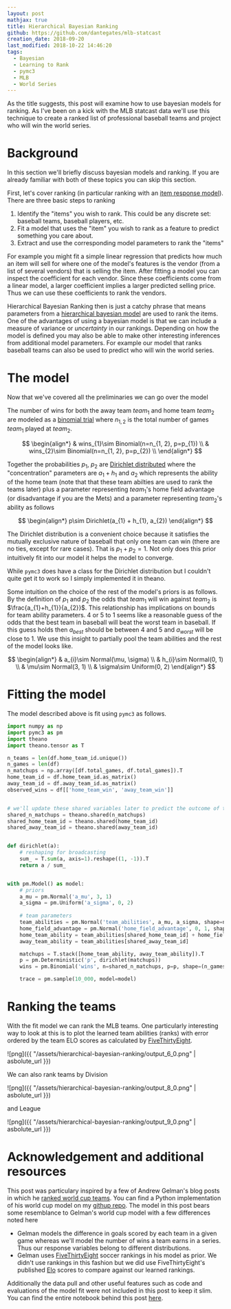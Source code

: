 ```yaml
---
layout: post
mathjax: true
title: Hierarchical Bayesian Ranking
github: https://github.com/dantegates/mlb-statcast
creation_date: 2018-09-20
last_modified: 2018-10-22 14:46:20
tags: 
  - Bayesian
  - Learning to Rank
  - pymc3
  - MLB
  - World Series
---
```



As the title suggests, this post will examine how to use bayesian models for ranking. As I've been on a kick with the MLB statcast data we'll use this technique to create a ranked list of professional baseball teams and project who will win the world series.

# Background

In this section we'll briefly discuss bayesian models and ranking. If you are already familiar with both of these topics you can skip this section.

First, let's cover ranking (in particular ranking with an [item response model](https://en.wikipedia.org/wiki/Item_response_theory)). There are three basic steps to ranking

1. Identify the "items" you wish to rank. This could be any discrete set: baseball teams, baseball players, etc.
2. Fit a model that uses the "item" you wish to rank as a feature to predict something you care about.
3. Extract and use the corresponding model parameters to rank the "items"

For example you might fit a simple linear regression that predicts how much an item will sell for where one of the model's features is the vendor (from a list of several vendors) that is selling the item. After fitting a model you can inspect the coefficient for each vendor. Since these coefficients come from a linear model, a larger coefficient implies a larger predicted selling price. Thus we can use these coefficients to rank the vendors.

Hierarchical Bayesian Ranking then is just a catchy phrase that means parameters from a [hierarchical bayesian model](https://en.wikipedia.org/wiki/Bayesian_hierarchical_modeling) are used to rank the items. One of the advantages of using a bayesian model is that we can include a measure of variance or *uncertainty* in our rankings. Depending on how the model is defined you may also be able to make other interesting inferences from additional model parameters. For example our model that ranks baseball teams can also be used to predict who will win the world series.

# The model

Now that we've covered all the preliminaries we can go over the model

The number of wins for both the away team $team_{1}$ and home team $team_{2}$ are modeled as a [binomial trial](https://en.wikipedia.org/wiki/Binomial_distribution) where $n_{1, 2}$ is the total number of games $team_{1}$ played at $team_{2}$.

$$
\begin{align*}
& wins_{1}\sim Binomial(n=n_{1, 2}, p=p_{1}) \\
& wins_{2}\sim Binomial(n=n_{1, 2}, p=p_{2}) \\
\end{align*}
$$

Together the probabilities $p_{1}$, $p_{2}$ are [Dirichlet distributed](https://en.wikipedia.org/wiki/Dirichlet_distribution) where the "concentration" parameters are $a_{1} + h_{1}$ and $a_{2}$ which represents the ability of the home team (note that that these team abilties are used to rank the teams later) plus a parameter representing $team_{1}$'s home field advantage (or disadvantage if you are the Mets) and a parameter representing $team_{2}$'s ability as follows

$$
\begin{align*}
p\sim Dirichlet(a_{1} + h_{1}, a_{2})
\end{align*}
$$

The Dirichlet distribution is a convenient choice because it satisfies the mutually exclusive nature of baseball that only one team can win (there are no ties, except for rare cases). That is $p_{1}+p_{2}=1$. Not only does this prior intuitively fit into our model it helps the model to converge.

While `pymc3` does have a class for the Dirichlet distribution but I couldn't quite get it to work so I simply implemented it in theano.

Some intuition on the choice of the rest of the model's priors is as follows. By the definition of $p_{1}$ and $p_{2}$ the odds that $team_{1}$ will win against $team_{2}$ is $\frac{a_{1}+h_{1}}{a_{2}}$. This relationship has implications on bounds for team ability parameters. 4 or 5 to 1 seems like a reasonable guess of the odds that the best team in baseball will beat the worst team in baseball. If this guess holds then $a_{best}$ should be between 4 and 5  and $a_{worst}$ will be close to 1. We use this insight to partially pool the team abilities and the rest of the model looks like.

$$
\begin{align*}
& a_{i}\sim Normal(\mu, \sigma) \\
& h_{i}\sim Normal(0, 1) \\
& \mu\sim Normal(3, 1) \\
& \sigma\sim Uniform(0, 2)
\end{align*}
$$

# Fitting the model

The model described above is fit using `pymc3` as follows.


```python
import numpy as np
import pymc3 as pm
import theano
import theano.tensor as T

n_teams = len(df.home_team_id.unique())
n_games = len(df)
n_matchups = np.array([df.total_games, df.total_games]).T
home_team_id = df.home_team_id.as_matrix()
away_team_id = df.away_team_id.as_matrix()
observed_wins = df[['home_team_win', 'away_team_win']]


# we'll update these shared variables later to predict the outcome of the world series
shared_n_matchups = theano.shared(n_matchups)
shared_home_team_id = theano.shared(home_team_id)
shared_away_team_id = theano.shared(away_team_id)


def dirichlet(a):
    # reshaping for broadcasting
    sum_ = T.sum(a, axis=1).reshape((1, -1)).T
    return a / sum_


with pm.Model() as model:
    # priors
    a_mu = pm.Normal('a_mu', 3, 1)
    a_sigma = pm.Uniform('a_sigma', 0, 2)
    
    # team parameters
    team_abilities = pm.Normal('team_abilities', a_mu, a_sigma, shape=n_teams)
    home_field_advantage = pm.Normal('home_field_advantage', 0, 1, shape=n_teams)
    home_team_ability = team_abilities[shared_home_team_id] + home_field_advantage[shared_home_team_id]
    away_team_ability = team_abilities[shared_away_team_id]

    matchups = T.stack([home_team_ability, away_team_ability]).T
    p = pm.Deterministic('p', dirichlet(matchups))
    wins = pm.Binomial('wins', n=shared_n_matchups, p=p, shape=(n_games, 2), observed=observed_wins)

    trace = pm.sample(10_000, model=model)
```

# Ranking the teams

With the fit model we can rank the MLB teams. One particularly interesting way to look at this is to plot the learned team abilities (ranks) with error ordered by the team ELO scores as calculated by [FiveThirtyEight](https://projects.fivethirtyeight.com/2018-mlb-predictions/).


![png]({{ "/assets/hierarchical-bayesian-ranking/output_6_0.png" | asbolute_url }})


We can also rank teams by Division


![png]({{ "/assets/hierarchical-bayesian-ranking/output_8_0.png" | asbolute_url }})

and League

![png]({{ "/assets/hierarchical-bayesian-ranking/output_9_0.png" | asbolute_url }})


# Acknowledgement and additional resources

This post was particulary inspired by a few of Andrew Gelman's blog posts in which he [ranked world cup teams](https://andrewgelman.com/2014/07/15/stan-world-cup-update/). You can find a Python implementation of his world cup model on my [githup repo](https://github.com/dantegates/world-cup/blob/master/World%20cup.ipynb). The model in this post bears some resemblance to Gelman's world cup model with a few differences noted here

- Gelman models the difference in goals scored by each team in a given game whereas we'll model the number of wins a team earns in a series. Thus our response variables belong to different distributions.
- Gelman uses [FiveThirtyEight](https://fivethirtyeight.com/) soccer rankings in his model as prior. We didn't use rankings in this fashion but we did use FiveThirtyEight's published [Elo](https://en.wikipedia.org/wiki/Elo_rating_system) scores to compare against our learned rankings.

Additionally the data pull and other useful features such as code and evaluations of the model fit were not included in this post to keep it slim. You can find the entire notebook behind this post [here](https://github.com/dantegates/mlb-statcast/blob/master/bayesian-ranking-full.ipynb).